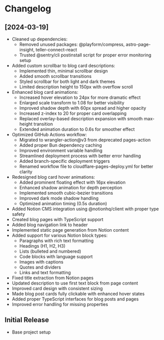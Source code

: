 # Changelog

## [2024-03-19]

- Cleaned up dependencies:
  - Removed unused packages: @playform/compress, astro-page-insight, teller-connect-react
  - Trusted @sentry/cli postinstall script for proper error monitoring setup
- Added custom scrollbar to blog card descriptions:
  - Implemented thin, minimal scrollbar design
  - Added smooth scrollbar transitions
  - Styled scrollbar for both light and dark themes
  - Limited description height to 150px with overflow scroll
- Enhanced blog card animations:
  - Increased hover elevation to 24px for more dramatic effect
  - Enlarged scale transform to 1.08 for better visibility
  - Improved shadow depth with 60px spread and higher opacity
  - Increased z-index to 20 for proper card overlapping
  - Replaced overlay-based description expansion with smooth max-height transition
  - Extended animation duration to 0.6s for smoother effect
- Optimized GitHub Actions workflow:
  - Migrated to wrangler-action@v3 from deprecated pages-action
  - Added proper Bun dependency caching
  - Improved environment variable handling
  - Streamlined deployment process with better error handling
  - Added branch-specific deployment triggers
  - Renamed workflow file to cloudflare-pages-deploy.yml for better clarity
- Redesigned blog card hover animations:
  - Added prominent floating effect with 16px elevation
  - Enhanced shadow animation for depth perception
  - Implemented smooth cubic-bezier transitions
  - Improved dark mode shadow handling
  - Optimized animation timing (0.5s duration)
- Added Notion CMS integration using @notionhq/client with proper type safety
- Created blog pages with TypeScript support
- Added blog navigation link to header
- Implemented static page generation from Notion content
- Added support for various Notion block types:
  - Paragraphs with rich text formatting
  - Headings (H1, H2, H3)
  - Lists (bulleted and numbered)
  - Code blocks with language support
  - Images with captions
  - Quotes and dividers
  - Links and text formatting
- Fixed title extraction from Notion pages
- Updated description to use first text block from page content
- Improved card design with consistent sizing
- Made blog post cards fully clickable with enhanced hover states
- Added proper TypeScript interfaces for blog posts and pages
- Improved error handling for missing properties

## Initial Release

- Base project setup

